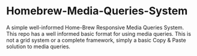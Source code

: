 # Homebrew-Media-Queries-System
A simple well-informed Home-Brew Responsive Media Queries System. This repo has a well informed basic format for using media queries. This is not a grid system or a complete framework, simply a basic Copy &amp; Paste solution to media queries. 
